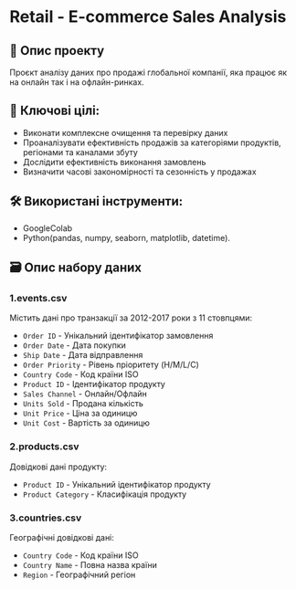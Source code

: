 # Retail - E-commerce Sales Analysis
## 📝 Опис проекту
Проєкт аналізу даних про продажі глобальної компанії, яка працює як на онлайн так і на офлайн-ринках. 

## 🎯 Ключові цілі:
- Виконати комплексне очищення та перевірку даних
- Проаналізувати ефективність продажів за категоріями продуктів, регіонами та каналами збуту
- Дослідити ефективність виконання замовлень
- Визначити часові закономірності та сезонність у продажах

## 🛠️ Використані інструменти: 
- GoogleColab
- Python(pandas, numpy, seaborn, matplotlib, datetime).


## 🗃 Опис набору даних
### 1.events.csv
Містить дані про транзакції за 2012-2017 роки з 11 стовпцями:

- `Order ID` - Унікальний ідентифікатор замовлення
- `Order Date` - Дата покупки
- `Ship Date` - Дата відправлення
- `Order Priority` - Рівень пріоритету (H/M/L/C)
- `Country Code` - Код країни ISO
- `Product ID` - Ідентифікатор продукту
- `Sales Channel` - Онлайн/Офлайн
- `Units Sold` - Продана кількість
- `Unit Price` - Ціна за одиницю
- `Unit Cost` - Вартість за одиницю
### 2.products.csv
Довідкові дані продукту:

- `Product ID` - Унікальний ідентифікатор продукту
- `Product Category` - Класифікація продукту
### 3.countries.csv
Географічні довідкові дані:

- `Country Code` - Код країни ISO
- `Country Name` - Повна назва країни
- `Region` - Географічний регіон
